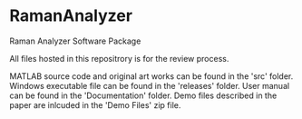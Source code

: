 # RamanAnalyzer
Raman Analyzer Software Package

All files hosted in this repositrory is for the review process. 


MATLAB source code and original art works can be found in the 'src' folder.
Windows executable file can be found in the 'releases' folder.
User manual can be found in the 'Documentation' folder.
Demo files described in the paper are inlcuded in the 'Demo Files' zip file.
